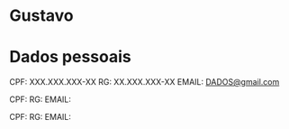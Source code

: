  #  Gustavo
 
 # Dados pessoais

 CPF: XXX.XXX.XXX-XX
 RG: XX.XXX.XXX-XX
 EMAIL: DADOS@gmail.com


 
 CPF: 
 RG: 
 EMAIL: 

CPF: 
 RG: 
 EMAIL: 
